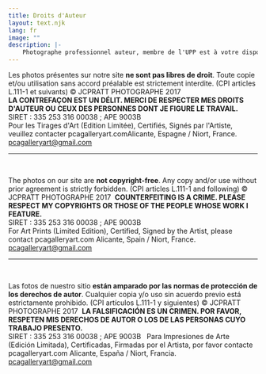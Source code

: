 ```yaml
---
title: Droits d'Auteur
layout: text.njk
lang: fr
image: ""
description: |-
    Photographe professionnel auteur, membre de l'UPP est à votre disposition pour vos projets photographiques : photos d'intérieur, architecture, industrie, portraits, prises de vue de spectacle, photos aériennes, illustrations. CONTACT : + 33 (0) 6 82 43 56 79 jcpratt@orange.fr 
---
```

Les photos présentes sur notre site **ne sont pas libres de droit**. Toute copie et/ou utilisation sans accord préalable est strictement interdite. (CPI articles L.111-1 et suivants) © JCPRATT PHOTOGRAPHE 2017  
**LA CONTREFAÇON EST UN DÉLIT. MERCI DE RESPECTER MES DROITS D'AUTEUR OU CEUX DES PERSONNES DONT JE FIGURE LE TRAVAIL.**  
SIRET : 335 253 316 00038 ; APE 9003B   
Pour les Tirages d'Art (Edition Limitée), Certifiés, Signés par l'Artiste, veuillez contacter pcagalleryart.comAlicante, Espagne / Niort, France. pcagalleryart@gmail.com  

---------------------------------

&nbsp;

The photos on our site are **not copyright-free**. Any copy and/or use without prior agreement is strictly forbidden. (CPI articles L.111-1 and following) © JCPRATT PHOTOGRAPHE 2017 
**COUNTERFEITING IS A CRIME. PLEASE RESPECT MY COPYRIGHTS OR THOSE OF THE PEOPLE WHOSE WORK I FEATURE.**  
SIRET : 335 253 316 00038 ; APE 9003B    
For Art Prints (Limited Edition), Certified, Signed by the Artist, please contact pcagalleryart.com Alicante, Spain / Niort, France. pcagalleryart@gmail.com


-------------------------------

&nbsp;

Las fotos de nuestro sitio **están amparado por las normas de protección de los derechos de autor**. Cualquier copia y/o uso sin acuerdo previo está estrictamente prohibido. (CPI artículos L.111-1 y siguientes) © JCPRATT PHOTOGRAPHE 2017  
**LA FALSIFICACIÓN ES UN CRIMEN. POR FAVOR, RESPETEN MIS DERECHOS DE AUTOR O LOS DE LAS PERSONAS CUYO TRABAJO PRESENTO.**  
SIRET : 335 253 316 00038 ; APE 9003B  
Para Impresiones de Arte (Edición Limitada), Certificadas, Firmadas por el Artista, por favor contacte pcagalleryart.com Alicante, España / Niort, Francia. pcagalleryart@gmail.com  
